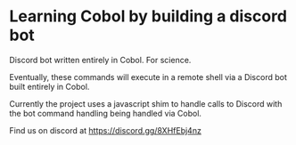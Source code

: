 # Learning Cobol by building a discord bot
Discord bot written entirely in Cobol.  For science.

Eventually, these commands will execute in a remote shell via a Discord bot built entirely in Cobol.

Currently the project uses a javascript shim to handle calls to Discord with the bot command handling being handled via Cobol.

Find us on discord at https://discord.gg/8XHfEbj4nz
